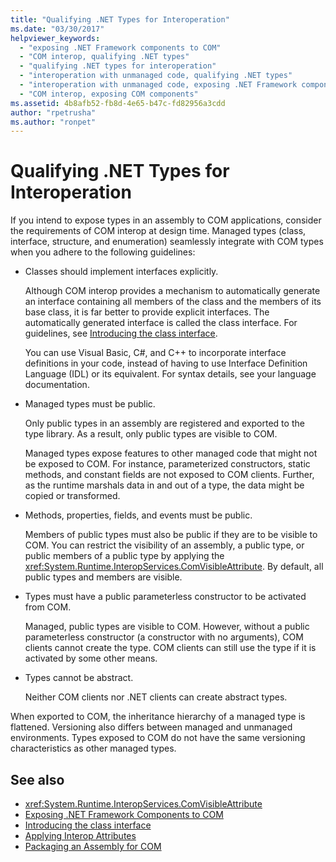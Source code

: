 ```yaml
---
title: "Qualifying .NET Types for Interoperation"
ms.date: "03/30/2017"
helpviewer_keywords: 
  - "exposing .NET Framework components to COM"
  - "COM interop, qualifying .NET types"
  - "qualifying .NET types for interoperation"
  - "interoperation with unmanaged code, qualifying .NET types"
  - "interoperation with unmanaged code, exposing .NET Framework components"
  - "COM interop, exposing COM components"
ms.assetid: 4b8afb52-fb8d-4e65-b47c-fd82956a3cdd
author: "rpetrusha"
ms.author: "ronpet"
---
```

# Qualifying .NET Types for Interoperation
If you intend to expose types in an assembly to COM applications, consider the requirements of COM interop at design time. Managed types (class, interface, structure, and enumeration) seamlessly integrate with COM types when you adhere to the following guidelines:  
  
- Classes should implement interfaces explicitly.  
  
     Although COM interop provides a mechanism to automatically generate an interface containing all members of the class and the members of its base class, it is far better to provide explicit interfaces. The automatically generated interface is called the class interface. For guidelines, see [Introducing the class interface](com-callable-wrapper.md#introducing-the-class-interface).  
  
     You can use Visual Basic, C#, and C++ to incorporate interface definitions in your code, instead of having to use Interface Definition Language (IDL) or its equivalent. For syntax details, see your language documentation.  
  
- Managed types must be public.  
  
     Only public types in an assembly are registered and exported to the type library. As a result, only public types are visible to COM.  
  
     Managed types expose features to other managed code that might not be exposed to COM. For instance, parameterized constructors, static methods, and constant fields are not exposed to COM clients. Further, as the runtime marshals data in and out of a type, the data might be copied or transformed.  
  
- Methods, properties, fields, and events must be public.  
  
     Members of public types must also be public if they are to be visible to COM. You can restrict the visibility of an assembly, a public type, or public members of a public type by applying the <xref:System.Runtime.InteropServices.ComVisibleAttribute>. By default, all public types and members are visible.  
  
- Types must have a public parameterless constructor to be activated from COM.  
  
     Managed, public types are visible to COM. However, without a public parameterless constructor (a constructor with no arguments), COM clients cannot create the type. COM clients can still use the type if it is activated by some other means.  
  
- Types cannot be abstract.  
  
     Neither COM clients nor .NET clients can create abstract types.  
  
 When exported to COM, the inheritance hierarchy of a managed type is flattened. Versioning also differs between managed and unmanaged environments. Types exposed to COM do not have the same versioning characteristics as other managed types.  
  
## See also

- <xref:System.Runtime.InteropServices.ComVisibleAttribute>
- [Exposing .NET Framework Components to COM](../../../docs/framework/interop/exposing-dotnet-components-to-com.md)
- [Introducing the class interface](com-callable-wrapper.md#introducing-the-class-interface)
- [Applying Interop Attributes](../../../docs/framework/interop/applying-interop-attributes.md)
- [Packaging an Assembly for COM](../../../docs/framework/interop/packaging-an-assembly-for-com.md)
